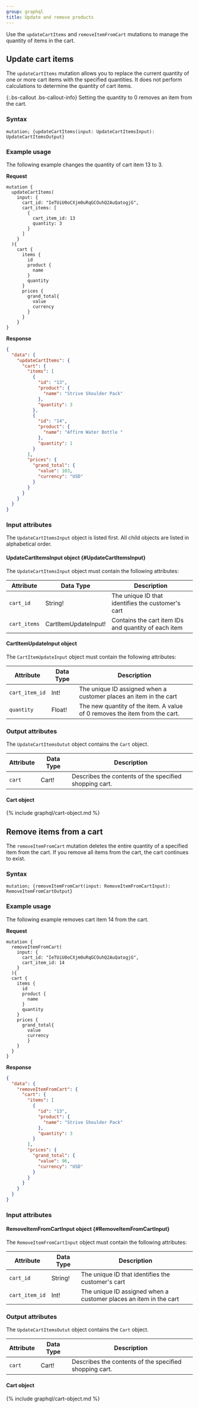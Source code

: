 ```yaml
---
group: graphql
title: Update and remove products
---
```


Use the `updateCartItems` and `removeItemFromCart` mutations to manage the quantity of items in the cart.

## Update cart items

The `updateCartItems` mutation allows you to replace the current quantity of one or more cart items with the specified quantities. It does not perform calculations to determine the quantity of cart items.

{:.bs-callout .bs-callout-info}
Setting the quantity to 0 removes an item from the cart.

### Syntax

`mutation; {updateCartItems(input: UpdateCartItemsInput): UpdateCartItemsOutput}`

### Example usage

The following example changes the quantity of cart item 13 to 3.

**Request**

```text
mutation {
  updateCartItems(
    input: {
      cart_id: "IeTUiU0oCXjm0uRqGCOuhQ2AuQatogjG",
      cart_items: [
        {
          cart_item_id: 13
          quantity: 3
        }
      ]
    }
  ){
    cart {
      items {
        id
        product {
          name
        }
        quantity
      }
      prices {
        grand_total{
          value
          currency
        }
      }
    }
}
```

**Response**

```json
{
  "data": {
    "updateCartItems": {
      "cart": {
        "items": [
          {
            "id": "13",
            "product": {
              "name": "Strive Shoulder Pack"
            },
            "quantity": 3
          },
          {
            "id": "14",
            "product": {
              "name": "Affirm Water Bottle "
            },
            "quantity": 1
          }
        ],
        "prices": {
          "grand_total": {
            "value": 103,
            "currency": "USD"
          }
        }
      }
    }
  }
}
```

### Input attributes

The `UpdateCartItemsInput` object is listed first. All child objects are listed in alphabetical order.

#### UpdateCartItemsInput object {#UpdateCartItemsInput}

The `UpdateCartItemsInput` object must contain the following attributes:

Attribute |  Data Type | Description
--- | --- | ---
`cart_id` | String! | The unique ID that identifies the customer's cart
`cart_items` | CartItemUpdateInput! | Contains the cart item IDs and quantity of each item

#### CartItemUpdateInput object

The `CartItemUpdateInput` object must contain the following attributes:
 
Attribute |  Data Type | Description
--- | --- | ---
`cart_item_id` | Int! | The unique ID assigned when a customer places an item in the cart
`quantity` | Float! | The new quantity of the item. A value of 0 removes the item from the cart.

### Output attributes

The `UpdateCartItemsOutut` object contains the `Cart` object.

Attribute |  Data Type | Description
--- | --- | ---
`cart` | Cart! | Describes the contents of the specified shopping cart.

#### Cart object

{% include graphql/cart-object.md %}

## Remove items from a cart

The `removeItemFromCart` mutation deletes the entire quantity of a specified item from the cart. If you remove all items from the cart, the cart continues to exist.

### Syntax

`mutation; {removeItemFromCart(input: RemoveItemFromCartInput): RemoveItemFromCartOutput}`

### Example usage

The following example removes cart item 14 from the cart.

**Request**

```text
mutation {
  removeItemFromCart(
    input: {
      cart_id: "IeTUiU0oCXjm0uRqGCOuhQ2AuQatogjG",
      cart_item_id: 14
    }
  ){
  cart {
    items {
      id
      product {
        name
      }
      quantity
    }
    prices {
      grand_total{
        value
        currency
        }
    }
  }
}
```

**Response**

```json
{
  "data": {
    "removeItemFromCart": {
      "cart": {
        "items": [
          {
            "id": "13",
            "product": {
              "name": "Strive Shoulder Pack"
            },
            "quantity": 3
          }
        ],
        "prices": {
          "grand_total": {
            "value": 96,
            "currency": "USD"
          }
        }
      }
    }
  }
}
```

### Input attributes

#### RemoveItemFromCartInput object {#RemoveItemFromCartInput}

The `RemoveItemFromCartInput` object must contain the following attributes:

Attribute |  Data Type | Description
--- | --- | ---
`cart_id` | String! | The unique ID that identifies the customer's cart
`cart_item_id` | Int! | The unique ID assigned when a customer places an item in the cart

### Output attributes

The `UpdateCartItemsOutut` object contains the `Cart` object.

Attribute |  Data Type | Description
--- | --- | ---
`cart` | Cart! | Describes the contents of the specified shopping cart.

#### Cart object

{% include graphql/cart-object.md %}